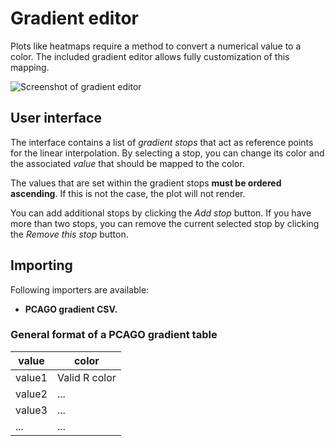 # Gradient editor

Plots like heatmaps require a method to convert a numerical value to a color. 
The included gradient editor allows fully customization of this mapping.

![Screenshot of gradient editor](helppages/gradientEditor.png)

## User interface

The interface contains a list of *gradient stops* that act as reference points for the linear interpolation.
By selecting a stop, you can change its color and the associated *value* that should be mapped to the color.

The values that are set within the gradient stops **must be ordered ascending**. If this is not the case,
the plot will not render.

You can add additional stops by clicking the *Add stop* button. If you have more than two stops, you can remove
the current selected stop by clicking the *Remove this stop* button.

## Importing

Following importers are available:

* **PCAGO gradient CSV.**

### General format of a PCAGO gradient table

| value      | color                                               |
|------------|-----------------------------------------------------|
| value1     | Valid R color                                       |
| value2     | ...                                                 |
| value3     | ...                                                 |
| ...        | ...                                                 |
